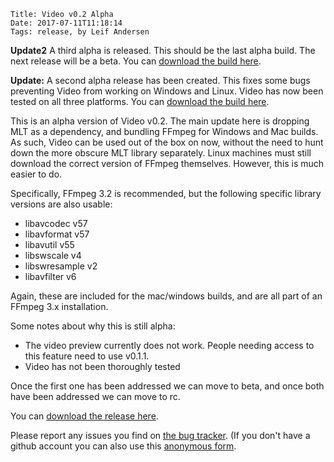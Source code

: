     Title: Video v0.2 Alpha
    Date: 2017-07-11T11:18:14
    Tags: release, by Leif Andersen

**Update2** A third alpha is released. This should be the last alpha build. The next release will be a beta. You can [download the build here][download3].

**Update:** A second alpha release has been created. This fixes some bugs preventing Video from working on Windows and Linux. Video has now been tested on all three platforms. You can [download the build here][download2].

This is an alpha version of Video v0.2. The main update here is dropping MLT as a dependency, and bundling FFmpeg for Windows and Mac builds. As such, Video can be used out of the box on now, without the need to hunt down the more obscure MLT library separately. Linux machines must still download the correct version of FFmpeg themselves. However, this is much easier to do.

Specifically, FFmpeg 3.2 is recommended, but the following specific library versions are also usable:

* libavcodec v57
* libavformat v57
* libavutil v55
* libswscale v4
* libswresample v2
* libavfilter v6

Again, these are included for the mac/windows builds, and are all part of an FFmpeg 3.x installation.

Some notes about why this is still alpha:

* The video preview currently does not work. People needing access to this feature need to use v0.1.1.
* Video has not been thoroughly tested

Once the first one has been addressed we can move to beta, and once both have been addressed we can move to rc.

You can [download the release here][download].

Please report any issues you find on [the bug tracker][tracker]. (If you don't have a github account you can also use this [anonymous form][anonymous].

[download]: https://github.com/videolang/video/releases/tag/v0.2-alpha
[download2]: https://github.com/videolang/video/releases/tag/v0.2-alpha.1
[download3]: https://github.com/videolang/video/releases/tag/v0.2-alpha.2
[tracker]: https://github.com/videolang/video/issues
[anonymous]: https://gitreports.com/issue/videolang/video